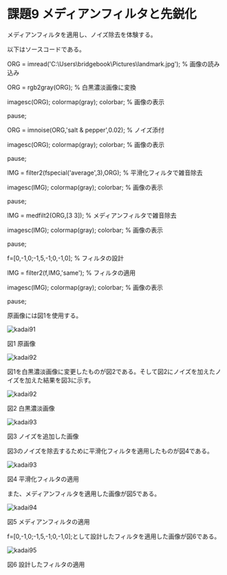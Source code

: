 # 課題9 メディアンフィルタと先鋭化

メディアンフィルタを適用し、ノイズ除去を体験する。

以下はソースコードである。

ORG = imread('C:\Users\bridgebook\Pictures\landmark.jpg'); % 画像の読み込み

ORG = rgb2gray(ORG); % 白黒濃淡画像に変換

imagesc(ORG); colormap(gray); colorbar; % 画像の表示

pause;

ORG = imnoise(ORG,'salt & pepper',0.02); % ノイズ添付

imagesc(ORG); colormap(gray); colorbar; % 画像の表示

pause;

IMG = filter2(fspecial('average',3),ORG); % 平滑化フィルタで雑音除去

imagesc(IMG); colormap(gray); colorbar; % 画像の表示

pause;

IMG = medfilt2(ORG,[3 3]); % メディアンフィルタで雑音除去

imagesc(IMG); colormap(gray); colorbar; % 画像の表示

pause;

f=[0,-1,0;-1,5,-1;0,-1,0]; % フィルタの設計

IMG = filter2(f,IMG,'same'); % フィルタの適用

imagesc(IMG); colormap(gray); colorbar; % 画像の表示

pause;


原画像には図1を使用する。

![kadai91](https://user-images.githubusercontent.com/35340807/34905079-decc46a6-f894-11e7-8823-681f76f1cb3c.PNG)

図1 原画像

![kadai92](https://user-images.githubusercontent.com/35340807/34905080-def46140-f894-11e7-9068-21d49b5f03c8.PNG)

図1を白黒濃淡画像に変更したものが図2である。そして図2にノイズを加えたノイズを加えた結果を図3に示す。

![kadai92](https://user-images.githubusercontent.com/35340807/34905080-def46140-f894-11e7-9068-21d49b5f03c8.PNG)

図2 白黒濃淡画像

![kadai93](https://user-images.githubusercontent.com/35340807/34905081-df1ac132-f894-11e7-8b79-4216dd2473e3.PNG)

図3 ノイズを追加した画像

図3のノイズを除去するために平滑化フィルタを適用したものが図4である。

![kadai93](https://user-images.githubusercontent.com/35340807/34905081-df1ac132-f894-11e7-8b79-4216dd2473e3.PNG)

図4 平滑化フィルタの適用

また、メディアンフィルタを適用した画像が図5である。

![kadai94](https://user-images.githubusercontent.com/35340807/34905082-df425238-f894-11e7-8ed4-5af736963c26.PNG)

図5 メディアンフィルタの適用

f=[0,-1,0;-1,5,-1;0,-1,0];として設計したフィルタを適用した画像が図6である。

![kadai95](https://user-images.githubusercontent.com/35340807/34905083-df69cb10-f894-11e7-85b7-7b5fb326d2b0.PNG)

図6 設計したフィルタの適用

